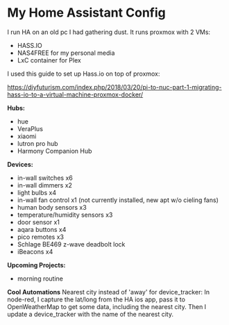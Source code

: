 # My Home Assistant Config
I run HA on an old pc I had gathering dust. It runs proxmox with 2 VMs:
* HASS.IO
* NAS4FREE for my personal media
* LxC container for Plex

I used this guide to set up Hass.io on top of proxmox:

https://diyfuturism.com/index.php/2018/03/20/pi-to-nuc-part-1-migrating-hass-io-to-a-virtual-machine-proxmox-docker/


**Hubs:**
* hue
* VeraPlus
* xiaomi
* lutron pro hub
* Harmony Companion Hub

**Devices:**
* in-wall switches  x6
* in-wall dimmers   x2
* light bulbs x4
* in-wall fan control x1 (not currently installed, new apt w/o cieling fans)
* human body sensors x3
* temperature/humidity sensors  x3
* door sensor x1
* aqara buttons x4
* pico remotes  x3
* Schlage BE469 z-wave deadbolt lock
* iBeacons x4

**Upcoming Projects:**
* morning routine

**Cool Automations**
Nearest city instead of 'away' for device_tracker: In node-red, I capture the lat/long from the HA ios app, pass it to OpenWeatherMap to get some data, including the nearest city. Then I update a device_tracker with the name of the nearest city.

